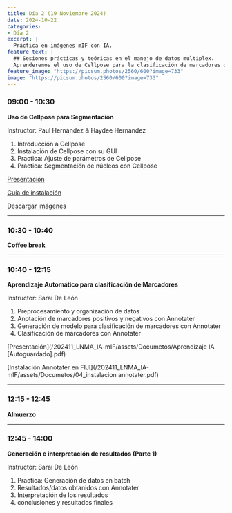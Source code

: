 ```yaml
---
title: Día 2 (19 Noviembre 2024)
date: 2024-10-22
categories:
- Día 2
excerpt: |
  Práctica en imágenes mIF con IA.
feature_text: |
  ## Sesiones prácticas y teóricas en el manejo de datos multiplex.
  Aprenderemos el uso de Cellpose para la clasificación de marcadores de inmunofenotipo.
feature_image: "https://picsum.photos/2560/600?image=733"
image: "https://picsum.photos/2560/600?image=733"
---
```


### 09:00 - 10:30  
**Uso de Cellpose para Segmentación**

Instructor: Paul Hernández & Haydee Hernández

1. Introducción a Cellpose
2. Instalación de Cellpose con su GUI
3. Practica: Ajuste de parámetros de Cellpose
4. Practica: Segmentación de núcleos con Cellpose

[Presentación](/202411_LNMA_IA-mIF/assets/Documetos/Dia_02_PHH_Cellpose_Segmentación[1].pdf)

[Guía de instalación](https://acnilo.github.io/202411_LNMA_IA-mIF//cellpose/2024/10/24/InstallCellpose/)

[Descargar imágenes](https://drive.google.com/drive/folders/1S-Tmd3fiWElsqk0HFty8OOiBESYOp8La?usp=sharing)

---

### 10:30 - 10:40  
**Coffee break**

---

### 10:40 - 12:15  
**Aprendizaje Automático para clasificación de Marcadores**

Instructor: Saraí De León

1. Preprocesamiento y organización de datos
2. Anotación de marcadores positivos y negativos con Annotater
3. Generación de modelo para clasificación de marcadores con Annotater
4. Clasificación de marcadores con Annotater

[Presentación](/202411_LNMA_IA-mIF/assets/Documetos/Aprendizaje IA [Autoguardado].pdf)

[Instalación Annotater en FIJI](/202411_LNMA_IA-mIF/assets/Documetos/04_instalacion annotater.pdf)
   
---

### 12:15 - 12:45 
**Almuerzo**

---

### 12:45 - 14:00
**Generación e interpretación de resultados (Parte 1)**

Instructor: Saraí De León

1. Practica: Generación de datos en batch
2. Resultados/datos obtanidos con Annotater
3. Interpretación de los resultados
4. conclusiones y resultados finales

